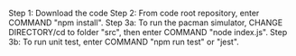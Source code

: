 
Step 1: Download the code
Step 2: From code root repository, enter COMMAND "npm install".
Step 3a: To run the pacman simulator, CHANGE DIRECTORY/cd to folder "src", then enter COMMAND "node index.js".
Step 3b: To run unit test, enter COMMAND "npm run test" or "jest". 
